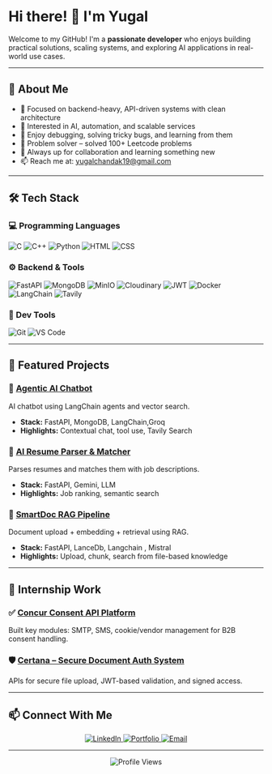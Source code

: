 # Hi there! 👋 I'm Yugal

Welcome to my GitHub! I'm a **passionate developer** who enjoys building practical solutions, scaling systems, and exploring AI applications in real-world use cases.

---

## 🚀 About Me

- 🔧 Focused on backend-heavy, API-driven systems with clean architecture  
- 🤖 Interested in AI, automation, and scalable services  
- 🐛 Enjoy debugging, solving tricky bugs, and learning from them
- 🧩 Problem solver – solved 100+ Leetcode problems  
- 🧠 Always up for collaboration and learning something new  
- 📫 Reach me at: [yugalchandak19@gmail.com](mailto:yugalchandak19@gmail.com)

---

## 🛠️ Tech Stack

### 💻 Programming Languages
![C](https://img.shields.io/badge/C-A8B9CC?style=for-the-badge&logo=c&logoColor=white)
![C++](https://img.shields.io/badge/C++-00599C?style=for-the-badge&logo=cplusplus&logoColor=white)
![Python](https://img.shields.io/badge/Python-3776AB?style=for-the-badge&logo=python&logoColor=white)
![HTML](https://img.shields.io/badge/HTML5-E34F26?style=for-the-badge&logo=html5&logoColor=white)
![CSS](https://img.shields.io/badge/CSS3-1572B6?style=for-the-badge&logo=css3&logoColor=white)

### ⚙️ Backend & Tools
![FastAPI](https://img.shields.io/badge/FastAPI-005571?style=for-the-badge&logo=fastapi)
![MongoDB](https://img.shields.io/badge/MongoDB-4EA94B?style=for-the-badge&logo=mongodb&logoColor=white)
![MinIO](https://img.shields.io/badge/MinIO-C8202F?style=for-the-badge&logo=minio&logoColor=white)
![Cloudinary](https://img.shields.io/badge/Cloudinary-3448C5?style=for-the-badge&logo=cloudinary&logoColor=white)
![JWT](https://img.shields.io/badge/JWT-black?style=for-the-badge&logo=JSON%20web%20tokens)
![Docker](https://img.shields.io/badge/Docker-2496ED?style=for-the-badge&logo=docker&logoColor=white)
![LangChain](https://img.shields.io/badge/LangChain-000000?style=for-the-badge&logo=langchain&logoColor=white)
![Tavily](https://img.shields.io/badge/Tavily_Search-FF6B6B?style=for-the-badge&logo=search&logoColor=white)

### 🧰 Dev Tools
![Git](https://img.shields.io/badge/Git-F05032?style=for-the-badge&logo=git&logoColor=white)
![VS Code](https://img.shields.io/badge/VS_Code-007ACC?style=for-the-badge&logo=visual-studio-code&logoColor=white)

---

## 🧠 Featured Projects

### 🤖 [Agentic AI Chatbot](https://github.com/yugal19/AI-Agentic-Chatbot-Repo.git)
AI chatbot using LangChain agents and vector search.
- **Stack:** FastAPI, MongoDB, LangChain,Groq
- **Highlights:** Contextual chat, tool use, Tavily Search

### 📄 [AI Resume Parser & Matcher](https://github.com/yugal19/ai-resume-parser)
Parses resumes and matches them with job descriptions.
- **Stack:** FastAPI, Gemini, LLM   
- **Highlights:** Job ranking, semantic search

### 📁 [SmartDoc RAG Pipeline](https://github.com/yugal19/rag-implementation.git)
Document upload + embedding + retrieval using RAG.
- **Stack:** FastAPI, LanceDb, Langchain , Mistral
- **Highlights:** Upload, chunk, search from file-based knowledge

---

## 💼 Internship Work

### ✅ [Concur Consent API Platform](https://github.com/yugal19/concur-consent)
Built key modules: SMTP, SMS, cookie/vendor management for B2B consent handling.

### 🛡️ [Certana – Secure Document Auth System](https://github.com/yugal19/certana)
APIs for secure file upload, JWT-based validation, and signed access.


---

## 📫 Connect With Me

<p align="center">
  <a href="https://www.linkedin.com/in/yugal-chandak-25b993285/">
    <img src="https://img.shields.io/badge/LinkedIn-0077B5?style=for-the-badge&logo=linkedin&logoColor=white" alt="LinkedIn"/>
  </a>
  <a href="https://yugal19.github.io">
    <img src="https://img.shields.io/badge/Portfolio-FF5722?style=for-the-badge&logo=google-chrome&logoColor=white" alt="Portfolio"/>
  </a>
  <a href="mailto:yugalchandak19@gmail.com">
    <img src="https://img.shields.io/badge/Email-D14836?style=for-the-badge&logo=gmail&logoColor=white" alt="Email"/>
  </a>
</p>

---

<div align="center">
  <img src="https://komarev.com/ghpvc/?username=yugal19&color=blueviolet&style=flat-square&label=Profile+Views" alt="Profile Views">
</div>
